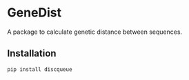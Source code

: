# GeneDist

A package to calculate genetic distance between sequences.

## Installation

```sh
pip install discqueue